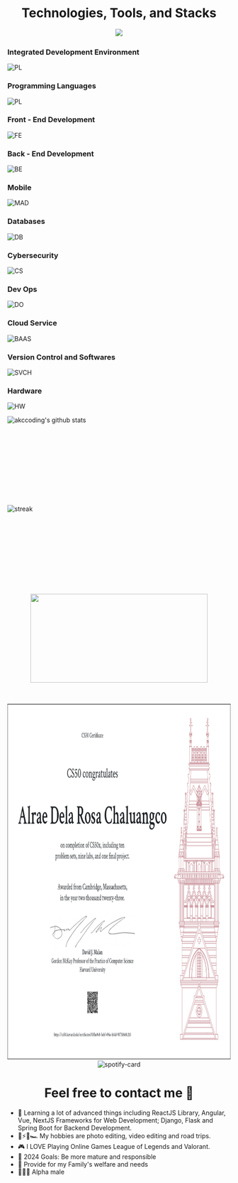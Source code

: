 <h1 align="center">Technologies, Tools, and Stacks</h1>

<div align="center">
<img src = "https://readme-typing-svg.herokuapp.com?font=Young+serif&weight=500&size=30&duration=1500&pause=300&color=4292F7&background=FDFCFF00&center=true&vCenter=true&random=false&width=435&lines=Full+-+Stack+Developer;Cryptocurrency+Trader;ThirdWeb+Alpha+Builder;Cyber+Security+Engineer;CAG+Manager;">
</div>

### Integrated Development Environment

![PL](https://skillicons.dev/icons?i=vscode,visualstudio,eclipse,idea)
&nbsp;

### Programming Languages

![PL](https://skillicons.dev/icons?i=python,java,js,ts,php,cs,c,ruby)
&nbsp;

### Front - End Development

![FE](https://skillicons.dev/icons?i=html,css,sass,bootstrap,tailwind,vercel,threejs,nextjs,react,angular,vue,svelte,vite,babel,qt)
&nbsp;

### Back - End Development

![BE](https://skillicons.dev/icons?i=nodejs,django,flask,spring,nest,deno,laravel,rails)
&nbsp;

### Mobile

![MAD](https://skillicons.dev/icons?i=androidstudio,kotlin,swift,flutter,dart,xamarin)
&nbsp;

### Databases

![DB](https://skillicons.dev/icons?i=mysql,postgresql,mongodb,ipfs,sqlite,prisma,cassandra,redis)
&nbsp;

### Cybersecurity

![CS](https://skillicons.dev/icons?i=bash,powershell,linux)
&nbsp;

### Dev Ops

![DO](https://skillicons.dev/icons?i=aws,azure,docker,jenkins)
&nbsp;

### Cloud Service

![BAAS](https://skillicons.dev/icons?i=firebase,netlify,heroku,gcp)
&nbsp;

### Version Control and Softwares

![SVCH](https://skillicons.dev/icons?i=git,github,gitlab,wordpress,figma,xd,ps,postman)
&nbsp;

### Hardware

![HW](https://skillicons.dev/icons?i=arduino,raspberrypi)
&nbsp;

<img align="left" alt="akccoding's github stats" width="400" height="200" src="https://github-readme-stats.vercel.app/api?username=akccoding&show_icons=true&hide_border=false&title_color=ff652f&icon_color=ffe400&bg_color=09131b&text_color=ffffff&border_color=0c1a25"/>

<img align="left" width="400" height="200" src="https://github-readme-streak-stats.herokuapp.com/?user=AKCcoding" alt="streak" />
&nbsp;
<p align="center">
<img width="400" height="200" src="https://github-readme-stats.vercel.app/api/top-langs?username=akccoding&show_icons=true&locale=en&layout=compact&theme=github_dark&hide_border=true"></p>

&nbsp;&nbsp;&nbsp;&nbsp;&nbsp;

<img src = "CS50X_Alrae.png" width = "960" height="800">

<div align="center">
<img alt ="spotify-card" width = "480" height="680" src ="https://spotify-github-profile.vercel.app/api/view?uid=314rfto6hyqiwfftay76igtexvm4&cover_image=true&theme=default&show_offline=false&background_color=0e0c0c&interchange=false&bar_color=05f0e0&bar_color_cover=false"/>
</div>

<h1 align="center"> Feel free to contact me 🙇 </h1>

- 🤔 Learning a lot of advanced things including ReactJS Library, Angular, Vue, NextJS Frameworks for Web Development; Django, Flask and Spring Boot for Backend Development.
- 📸⚡🎥🏎️ My hobbies are photo editing, video editing and road trips.
- 🎮 I LOVE Playing Online Games League of Legends and Valorant.
- 🥅 2024 Goals: Be more mature and responsible
- 📁 Provide for my Family's welfare and needs
- 💪😎🔥 Alpha male
